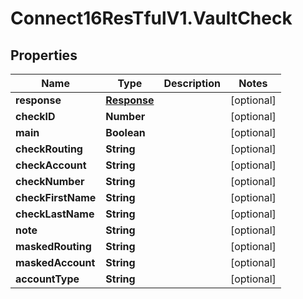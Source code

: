 # Connect16ResTfulV1.VaultCheck

## Properties
Name | Type | Description | Notes
------------ | ------------- | ------------- | -------------
**response** | [**Response**](Response.md) |  | [optional] 
**checkID** | **Number** |  | [optional] 
**main** | **Boolean** |  | [optional] 
**checkRouting** | **String** |  | [optional] 
**checkAccount** | **String** |  | [optional] 
**checkNumber** | **String** |  | [optional] 
**checkFirstName** | **String** |  | [optional] 
**checkLastName** | **String** |  | [optional] 
**note** | **String** |  | [optional] 
**maskedRouting** | **String** |  | [optional] 
**maskedAccount** | **String** |  | [optional] 
**accountType** | **String** |  | [optional] 
